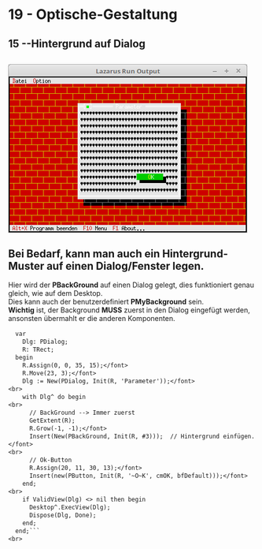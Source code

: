# 19 - Optische-Gestaltung
## 15 --Hintergrund auf Dialog
<img src="image.png" alt="Selfhtml"><br><br>
Bei Bedarf, kann man auch ein Hintergrund-Muster auf einen Dialog/Fenster legen.<br>
---
Hier wird der <b>PBackGround</b> auf einen Dialog gelegt, dies funktioniert genau gleich, wie auf dem Desktop.<br>
Dies kann auch der benutzerdefiniert <b>PMyBackground</b> sein.<br>
<b>Wichtig</b> ist, der Background <b>MUSS</b> zuerst in den Dialog eingefügt werden,<br>
ansonsten übermahlt er die anderen Komponenten.<br>
```pascal>  procedure TMyApp.MyOption;
  var
    Dlg: PDialog;
    R: TRect;
  begin
    R.Assign(0, 0, 35, 15);</font>
    R.Move(23, 3);</font>
    Dlg := New(PDialog, Init(R, 'Parameter'));</font>
<br>
    with Dlg^ do begin
<br>
      // BackGround --> Immer zuerst
      GetExtent(R);
      R.Grow(-1, -1);</font>
      Insert(New(PBackGround, Init(R, #3)));  // Hintergrund einfügen.</font>
<br>
      // Ok-Button
      R.Assign(20, 11, 30, 13);</font>
      Insert(new(PButton, Init(R, '~O~K', cmOK, bfDefault)));</font>
    end;
<br>
    if ValidView(Dlg) <> nil then begin
      Desktop^.ExecView(Dlg);
      Dispose(Dlg, Done);
    end;
  end;```
<br>
